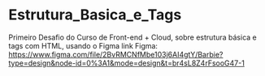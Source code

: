 # Estrutura_Basica_e_Tags
Primeiro Desafio do Curso de Front-end + Cloud, sobre estrutura básica e tags com HTML, usando o Figma 
link Figma: https://www.figma.com/file/2BvRMCNfMbe103j6AI4gtY/Barbie?type=design&node-id=0%3A1&mode=design&t=br4sL8Z4rFsooG47-1
